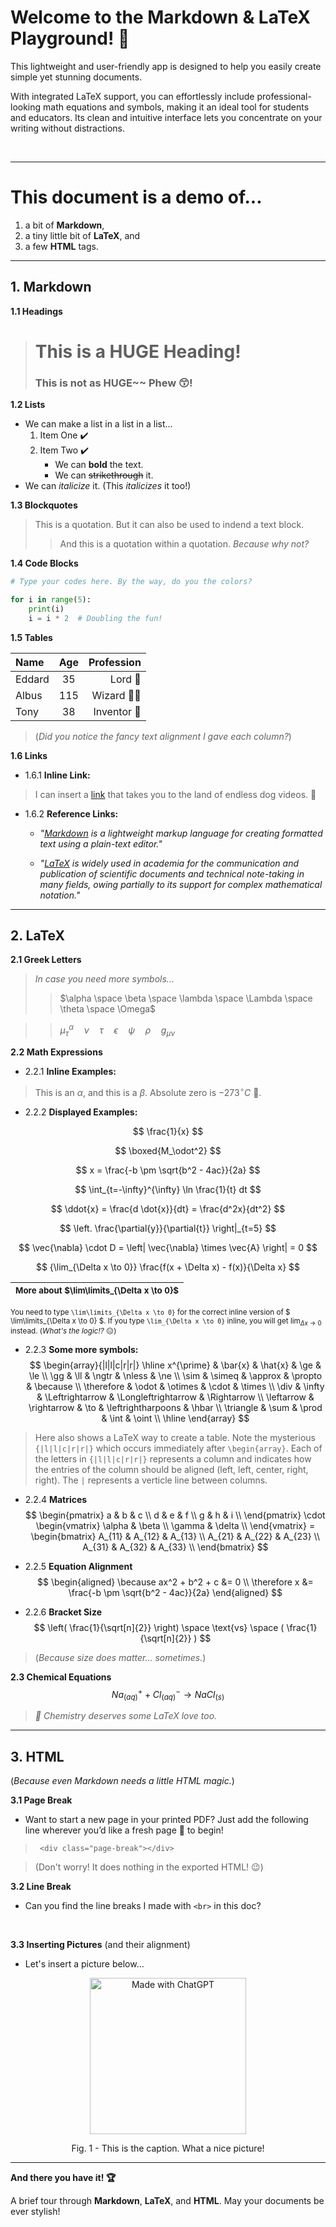 
# Welcome to the Markdown & LaTeX Playground! 🎉

This lightweight and user-friendly app is designed to help you easily create simple yet stunning documents.

With integrated LaTeX support, you can effortlessly include professional-looking math equations and symbols, making it an ideal tool for students and educators. Its clean and intuitive interface lets you concentrate on your writing without distractions.

<br>

---

# This document is a demo of...

1. a bit of **Markdown**,  
2. a tiny little bit of **LaTeX**, and  
3. a few **HTML** tags.

---

## 1. Markdown

**1.1 Headings**
> # This is a HUGE Heading!
> ### This is not as HUGE~~ Phew 😙!

**1.2 Lists**
- We can make a list in a list in a list...
    1. Item One ✔️
    2. Item Two ✔️  
        - We can **bold** the text.  
        - We can ~~strikethrough~~ it.  
- We can *italicize* it. (This _italicizes_ it too!)

**1.3 Blockquotes**
> This is a quotation. But it can also be used to indend a text block.
>> And this is a quotation within a quotation. *Because why not?*

**1.4 Code Blocks**

~~~python
# Type your codes here. By the way, do you the colors?

for i in range(5):
    print(i)
    i = i * 2  # Doubling the fun!
~~~

**1.5 Tables**

| Name | Age | Profession |
|:---|:---:|---:|
| Eddard | 35 | Lord 🐺 |
| Albus | 115 | Wizard 🧙‍♂️|
| Tony | 38 | Inventor 🤖 |

> (*Did you notice the fancy text alignment I gave each column?*)

**1.6 Links**

- 1.6.1 **Inline Link:**  
> I can insert a [link](https://www.youtube.com) that takes you to the land of endless dog videos. 🐶

- 1.6.2 **Reference Links:**
  - *"[Markdown][1] is a lightweight markup language for creating formatted text using a plain-text editor."*
  
  - *"[LaTeX][2] is widely used in academia for the communication and publication of scientific documents and technical note-taking in many fields, owing partially to its support for complex mathematical notation."*

---

## 2. LaTeX

**2.1 Greek Letters**
> *In case you need more symbols...*
>> $\alpha \space \beta \space \lambda \space \Lambda \space \theta \space \Omega$

>> $\mu_\tau^\alpha \quad \nu \quad \tau \quad \epsilon \quad \psi \quad \rho \quad g_{\mu\nu}$  

**2.2 Math Expressions**

- 2.2.1 **Inline Examples:**
> This is an $\alpha$, and this is a $\beta$. Absolute zero is $-273 ^\circ{C}$ 🥶.  

- 2.2.2 **Displayed Examples:**

$$ \frac{1}{x} $$

$$ \boxed{M_\odot^2} $$

$$ x = \frac{-b \pm \sqrt{b^2 - 4ac}}{2a} $$

$$ \int_{t=-\infty}^{\infty} \ln \frac{1}{t} dt $$

$$ \ddot{x} = \frac{d \dot{x}}{dt} = \frac{d^2x}{dt^2} $$

$$ \left. \frac{\partial{y}}{\partial{t}} \right|_{t=5} $$

$$ \vec{\nabla} \cdot D = \left| \vec{\nabla} \times \vec{A} \right| = 0 $$

$$ {\lim_{\Delta x \to 0}}  \frac{f(x + \Delta x) - f(x)}{\Delta x} $$

|<small>More about $\lim\limits_{\Delta x \to 0}$<small>
|:---
<small>You need to type <code>\lim\limits_{\Delta x \to 0}</code> for the correct inline version of $ \lim\limits_{\Delta x \to 0} $. If you type <code>\lim_{\Delta x \to 0}</code> inline, you will get $\lim_{\Delta x \to 0}$ instead. (*What's the logic!?* 😑)</small>

- 2.2.3 **Some more symbols:**
$$
\begin{array}{|l|l|c|r|r|}
\hline
x^{\prime} & \bar{x} & \hat{x} & \ge & \le \\
\gg & \ll & \ngtr & \nless & \ne \\
\sim & \simeq & \approx & \propto & \because \\
\therefore & \odot & \otimes & \cdot & \times \\
\div & \infty & \Leftrightarrow & \Longleftrightarrow & \Rightarrow \\
\leftarrow & \rightarrow & \to & \leftrightharpoons & \hbar \\
\triangle & \sum & \prod & \int & \oint \\
\hline
\end{array}
$$

> Here also shows a LaTeX way to create a table. Note the mysterious <code>{|l|l|c|r|r|}</code> which occurs immediately after <code>\begin{array}</code>. Each of the letters in <code>{|l|l|c|r|r|}</code> represents a column and indicates how the entries of the column should be aligned (left, left, center, right, right). The <code>|</code> represents a verticle line between columns.

- 2.2.4 **Matrices**
$$
\begin{pmatrix}
a & b & c \\
d & e & f \\
g & h & i \\
\end{pmatrix}
\cdot
\begin{vmatrix}
\alpha & \beta \\
\gamma & \delta \\
\end{vmatrix} =
\begin{bmatrix}
A_{11} & A_{12} & A_{13} \\
A_{21} & A_{22} & A_{23} \\
A_{31} & A_{32} & A_{33} \\
\end{bmatrix}
$$

- 2.2.5 **Equation Alignment**
$$
\begin{aligned}
\because ax^2 + b^2 + c &= 0 \\
\therefore x &= \frac{-b \pm \sqrt{b^2 - 4ac}}{2a}
\end{aligned}
$$

- 2.2.6 **Bracket Size**
$$ \left( \frac{1}{\sqrt[n]{2}} \right) \space \text{vs} \space ( \frac{1}{\sqrt[n]{2}} ) $$
> (*Because size does matter... sometimes.*)

**2.3 Chemical Equations**
$$
{Na_{(aq)}}^+ + {Cl_{(aq)}}^- \longrightarrow NaCl_{(s)}
$$
> *🧪 Chemistry deserves some LaTeX love too.*

---

## 3. HTML
(*Because even Markdown needs a little HTML magic.*)

**3.1 Page Break**
- Want to start a new page in your printed PDF? Just add the following line wherever you’d like a fresh page 📃 to begin!

> <code> \<div class="page-break"\>\<\/div\> </code>

> (Don't worry! It does nothing in the exported HTML! 😉)

<div class="page-break"></div>

**3.2 Line Break**
- Can you find the line breaks I made with <code>\<br\></code> in this doc?

<br>

**3.3 Inserting Pictures** (and their alignment)
- Let's insert a picture below...

<p align="center">
    <img src="https://panphy.github.io/mkdwn_sample_pic.webp" width="250" alt="Made with ChatGPT">
</p>

<p align="center">
    Fig. 1 - This is the caption. What a nice picture!
</p>

---

**And there you have it! 🏆**

A brief tour through **Markdown**, **LaTeX**, and **HTML**. May your documents be ever stylish!

[1]: https://en.wikipedia.org/wiki/Markdown "Markdown"  
[2]: https://en.wikipedia.org/wiki/LaTeX "LaTeX"
    

